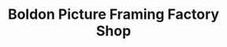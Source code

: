 ---
title: "Boldon Picture Framing Factory Shop"
url: /boldon-colliery/boldon-picture-framing-factory-shop/
shop: Allgemein
---